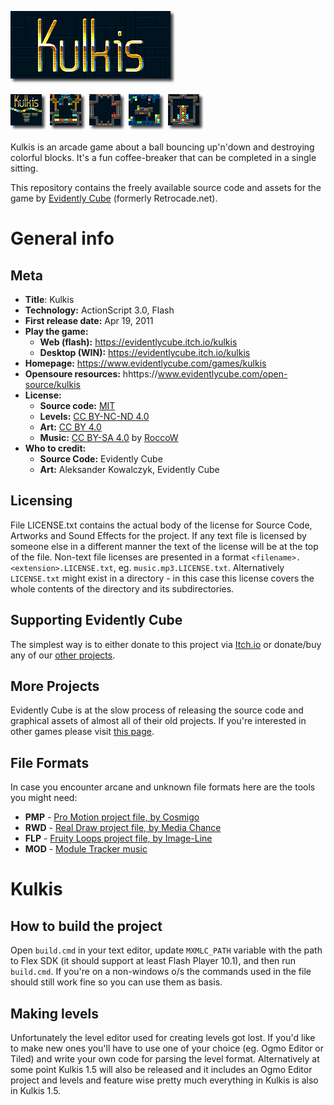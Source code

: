 ![Kulkis logo](.readme/logo.png?raw=true)

[![Kulkis Screen 1](.readme/screen_1_thumb.png?raw=true)](.readme/screen_1.png?raw=true) [![Kulkis Screen 2](.readme/screen_2_thumb.png?raw=true)](.readme/screen_2.png?raw=true) [![Kulkis Screen 3](.readme/screen_3_thumb.png?raw=true)](.readme/screen_3.png?raw=true) [![Kulkis Screen 4](.readme/screen_4_thumb.png?raw=true)](.readme/screen_4.png?raw=true) [![Kulkis Screen 5](.readme/screen_5_thumb.png?raw=true)](.readme/screen_5.png?raw=true)

Kulkis is an arcade game about a ball bouncing up'n'down and destroying colorful blocks. It's a fun coffee-breaker that can be completed in a single sitting.

This repository contains the freely available source code and assets for the game by [Evidently Cube](https://www.evidentlycube.com) (formerly Retrocade.net).

# General info

## Meta

 * **Title**: Kulkis
 * **Technology:** ActionScript 3.0, Flash
 * **First release date:** Apr 19, 2011
 * **Play the game:** 
   * **Web (flash):** https://evidentlycube.itch.io/kulkis
   * **Desktop (WIN):** https://evidentlycube.itch.io/kulkis
 * **Homepage:** https://www.evidentlycube.com/games/kulkis
 * **Opensoure resources:** hhttps://www.evidentlycube.com/open-source/kulkis
 * **License:**
   * **Source code:** [MIT](https://opensource.org/licenses/MIT)
   * **Levels:** [CC BY-NC-ND 4.0](https://creativecommons.org/licenses/by-nc-nd/4.0/legalcode)
   * **Art:** [CC BY 4.0](https://creativecommons.org/licenses/by/4.0/legalcode)
   * **Music:** [CC BY-SA 4.0](https://creativecommons.org/licenses/by-sa/4.0/) by [RoccoW](http://freemusicarchive.org/music/RoccoW/)
 * **Who to credit:**
   * **Source Code:** Evidently Cube
   * **Art:** Aleksander Kowalczyk, Evidently Cube

## Licensing

File LICENSE.txt contains the actual body of the license for Source Code, Artworks and Sound Effects for the project. If any text file is licensed by someone else in a different manner the text of the license will be at the top of the file. Non-text file licenses are presented in a format `<filename>.<extension>.LICENSE.txt`, eg. `music.mp3.LICENSE.txt`. Alternatively `LICENSE.txt` might exist in a directory - in this case this license covers the whole contents of the directory and its subdirectories. 

## Supporting Evidently Cube

The simplest way is to either donate to this project via [Itch.io](https://evidentlycube.itch.io/kulkis) or donate/buy any of our [other projects](https://evidentlycube.itch.io/).

## More Projects

Evidently Cube is at the slow process of releasing the source code and graphical assets of almost all of their old projects. If you're interested in other games please visit [this page](https://www.evidentlycube.com/open-source/archive).

## File Formats

In case you encounter arcane and unknown file formats here are the tools you might need:

 * **PMP** - [Pro Motion project file, by Cosmigo](http://www.cosmigo.com/promotion/index.php)
 * **RWD** - [Real Draw project file, by Media Chance](http://www.mediachance.com/realdraw/)
 * **FLP** - [Fruity Loops project file, by Image-Line](https://www.image-line.com/flstudio/)
 * **MOD** - [Module Tracker music](https://en.wikipedia.org/wiki/MOD_(file_format))

# Kulkis

## How to build the project

Open `build.cmd` in your text editor, update `MXMLC_PATH` variable with the path to Flex SDK (it should support at least Flash Player 10.1), and then run `build.cmd`. If you're on a non-windows o/s the commands used in the file should still work fine so you can use them as basis.

## Making levels

Unfortunately the level editor used for creating levels got lost. If you'd like to make new ones you'll have to use one of your choice (eg. Ogmo Editor or Tiled) and write your own code for parsing the level format. Alternatively at some point Kulkis 1.5 will also be released and it includes an Ogmo Editor project and levels and feature wise pretty much everything in Kulkis is also in Kulkis 1.5.

